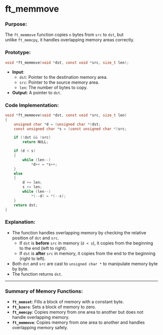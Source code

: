 # **ft_memmove**

### **Purpose**:

The `ft_memmove` function copies `n` bytes from `src` to `dst`, but unlike `ft_memcpy`, it handles overlapping memory areas correctly.

### **Prototype**:

```c
void *ft_memmove(void *dst, const void *src, size_t len);

```

- **Input**:
    - `dst`: Pointer to the destination memory area.
    - `src`: Pointer to the source memory area.
    - `len`: The number of bytes to copy.
- **Output**: A pointer to `dst`.

### **Code Implementation**:

```c
void *ft_memmove(void *dst, const void *src, size_t len)
{
    unsigned char *d = (unsigned char *)dst;
    const unsigned char *s = (const unsigned char *)src;

    if (!dst && !src)
        return NULL;

    if (d < s)
    {
        while (len--)
            *d++ = *s++;
    }
    else
    {
        d += len;
        s += len;
        while (len--)
            *(--d) = *(--s);
    }
    return dst;
}

```

### **Explanation**:

- The function handles overlapping memory by checking the relative position of `dst` and `src`.
    - If `dst` is **before** `src` in memory (`d < s`), it copies from the beginning to the end (left to right).
    - If `dst` is **after** `src` in memory, it copies from the end to the beginning (right to left).
- Both `dst` and `src` are cast to `unsigned char *` to manipulate memory byte by byte.
- The function returns `dst`.

---

### **Summary of Memory Functions**:

- **`ft_memset`**: Fills a block of memory with a constant byte.
- **`ft_bzero`**: Sets a block of memory to zero.
- **`ft_memcpy`**: Copies memory from one area to another but does not handle overlapping memory.
- **`ft_memmove`**: Copies memory from one area to another and handles overlapping memory safely.